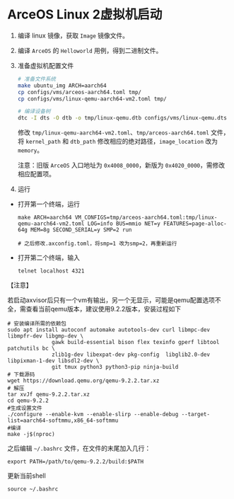 # ArceOS Linux 2虚拟机启动

1. 编译 linux 镜像，获取 `Image` 镜像文件。

2. 编译 `ArceOS` 的 `Helloworld` 用例，得到二进制文件。

3. 准备虚拟机配置文件

    ```bash
    # 准备文件系统
    make ubuntu_img ARCH=aarch64
    cp configs/vms/arceos-aarch64.toml tmp/
    cp configs/vms/linux-qemu-aarch64-vm2.toml tmp/

    # 编译设备树
    dtc -I dts -O dtb -o tmp/linux-qemu.dtb configs/vms/linux-qemu.dts
    ```

    修改 `tmp/linux-qemu-aarch64-vm2.toml`、`tmp/arceos-aarch64.toml` 文件，将 `kernel_path` 和 `dtb_path` 修改相应的绝对路径，`image_location` 改为 `memory`。

    注意：旧版 `ArceOS` 入口地址为 `0x4008_0000`，新版为 `0x4020_0000`，需修改相应配置项。

4. 运行

- 打开第一个终端，运行

  ```
  make ARCH=aarch64 VM_CONFIGS=tmp/arceos-aarch64.toml:tmp/linux-qemu-aarch64-vm2.toml LOG=info BUS=mmio NET=y FEATURES=page-alloc-64g MEM=8g SECOND_SERIAL=y SMP=2 run

  # 之后修改.axconfig.toml，将smp=1 改为smp=2，再重新运行
  ```

- 打开第二个终端，输入

  ```
  telnet localhost 4321
  ```


【注意】

若启动axvisor后只有一个vm有输出，另一个无显示，可能是qemu配置选项不全，需查看当前qemu版本，建议使用9.2.2版本，安装过程如下

```plain
# 安装编译所需的依赖包
sudo apt install autoconf automake autotools-dev curl libmpc-dev libmpfr-dev libgmp-dev \
              gawk build-essential bison flex texinfo gperf libtool patchutils bc \
              zlib1g-dev libexpat-dev pkg-config  libglib2.0-dev libpixman-1-dev libsdl2-dev \
              git tmux python3 python3-pip ninja-build
# 下载源码
wget https://download.qemu.org/qemu-9.2.2.tar.xz
# 解压
tar xvJf qemu-9.2.2.tar.xz
cd qemu-9.2.2
#生成设置文件
./configure --enable-kvm --enable-slirp --enable-debug --target-list=aarch64-softmmu,x86_64-softmmu
#编译
make -j$(nproc)
```

之后编辑 `~/.bashrc` 文件，在文件的末尾加入几行：

```plain
export PATH=/path/to/qemu-9.2.2/build:$PATH
```

更新当前shell

 `source ~/.bashrc`